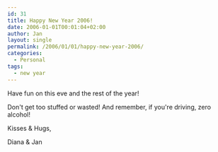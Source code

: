 ```yaml
---
id: 31
title: Happy New Year 2006!
date: 2006-01-01T00:01:04+02:00
author: Jan
layout: single
permalink: /2006/01/01/happy-new-year-2006/
categories:
  - Personal
tags:
  - new year
---
```

Have fun on this eve and the rest of the year!

Don't get too stuffed or wasted! And remember, if you're driving, zero alcohol!

Kisses & Hugs,

Diana & Jan